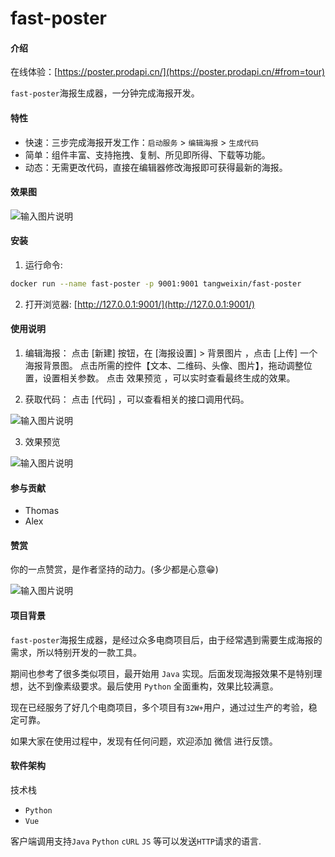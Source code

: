 # fast-poster

#### 介绍

在线体验：[https://poster.prodapi.cn/](https://poster.prodapi.cn/#from=tour)

`fast-poster`海报生成器，一分钟完成海报开发。


#### 特性

- 快速：三步完成海报开发工作：`启动服务` > `编辑海报` > `生成代码`
- 简单：组件丰富、支持拖拽、复制、所见即所得、下载等功能。
- 动态：无需更改代码，直接在编辑器修改海报即可获得最新的海报。

#### 效果图

![输入图片说明](https://images.gitee.com/uploads/images/2021/0325/162231_45595f25_301987.png "屏幕截图.png")


#### 安装

1. 运行命令: 
```bash
docker run --name fast-poster -p 9001:9001 tangweixin/fast-poster
```

2.  打开浏览器: [http://127.0.0.1:9001/](http://127.0.0.1:9001/)

#### 使用说明

1.  编辑海报：
点击 [新建] 按钮，在 [海报设置] > 背景图⽚ ，点击 [上传] ⼀个海报背景图。
点击所需的控件【⽂本、⼆维码、头像、图⽚】，拖动调整位置，设置相关参数。
点击 效果预览 ，可以实时查看最终⽣成的效果。

2.  获取代码：
点击 [代码] ，可以查看相关的接⼝调⽤代码。

![输入图片说明](https://images.gitee.com/uploads/images/2021/0325/161207_23fa0f04_301987.png "屏幕截图.png")

3.  效果预览

![输入图片说明](https://images.gitee.com/uploads/images/2021/0325/161409_62f5828a_301987.png "屏幕截图.png")

#### 参与贡献

* Thomas
* Alex

#### 赞赏

你的一点赞赏，是作者坚持的动力。(多少都是心意😁)


![输入图片说明](https://images.gitee.com/uploads/images/2021/0609/152314_a6c2dbc5_301987.jpeg "微信.jpg")

#### 项目背景

`fast-poster`海报生成器，是经过众多电商项⽬后，由于经常遇到需要⽣成海报的需求，所以特别开发的⼀款⼯具。

期间也参考了很多类似项⽬，最开始⽤ `Java` 实现。后⾯发现海报效果不是特别理想，达不到像素级要求。最后使⽤ `Python` 全⾯重构，效果⽐较满意。

现在已经服务了好⼏个电商项⽬，多个项⽬有`32W+`⽤户，通过过⽣产的考验，稳定可靠。

如果⼤家在使⽤过程中，发现有任何问题，欢迎添加 微信 进⾏反馈。


#### 软件架构


技术栈
* `Python`
* `Vue`

客户端调用支持`Java` `Python` `cURL` `JS` 等可以发送`HTTP`请求的语言.



